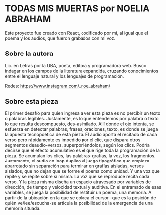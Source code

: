 # TODAS MIS MUERTAS por NOELIA ABRAHAM

Este proyecto fue creado con React, codificado por mí, al igual que el poema y los audios, que fueron grabados con mi voz.

## Sobre la autora

Lic. en Letras por la UBA, poeta, editora y programadora web.
Busco indagar en los campos de la literatura expandida, cruzando conocimientos entre el lenguaje natural y los lenguajes de programación. 

Redes: https://www.instagram.com/_noe_abraham/

## Sobre esta pieza

El primer desafío para quien ingresa a ver esta pieza es no percibir un texto o palabras legibles. Justamente, es lo que entendemos por palabra o texto lo que resulta descompuesto, des-asimilado. Allí donde el ojo intenta, se esfuerza en detectar palabras, frases, oraciones, texto, es donde se juega la apuesta tecnopoética de esta pieza. 
El audio aporta el recitado de cada verso pero rápidamente es impedido por el clic, que dispara otros segmentos deaudio-versos, superponiéndolos, según los clics. Podría decirse que el efecto acumulativo es el que rige toda la programación de la pieza. Se acumulan los clics, las palabras-grafías, la voz, los fragmentos. Justamente, el audio en loop duplica el juego tipográfico que empieza abarrotado sin separación para terminar en grafías aisladas, versos aislados, que no dejan que se forme el poema como unidad. Y una voz que repite y se repite sobre sí misma.  La voz que se reproduce recita cada verso. Y la pieza misma diseña un espacio atravesado por variables de dirección, de tiempo y velocidad textual y auditiva. En el entramado de esas variables, se juega la posibilidad de restituir un poema, una memoria. A partir de la ubicación en la que se coloca el cursor –que es la posición de quién ve/lee/escucha-se articula la posibilidad de la emergencia de una memoria situada. 
